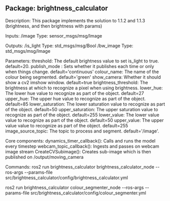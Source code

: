 Package: brightness_calculator
-------------------------------------------------------------------
Description: This package implements the solution to 1.1.2 and 1.1.3 (brightness, and then brightness with params)

Inputs:
/image
    Type: sensor_msgs/msg/Image

Outputs:
/is_light
    Type: std_msgs/msg/Bool
/bw_image
    Type: std_msgs/msg/Image

Parameters:
        threshold: The default brightness value to set is_light to true. default=20.
        publish_mode : Sets whether it publishes each time or only when things change. default='continuous'
        colour_name: The name of the colour being segmented. default='green'
        show_camera: Whether it should show a cv2 imshow window. default=true
        brightness_threshold: The brightness at which to recognize a pixel when using brightness.
        lower_hue: The lower hue value to recognize as part of the object. default=27
        upper_hue: The upper hue value to recognize as part of the object. default=85
        lower_saturation: The lower saturation value to recognize as part of the object. default=50
        upper_saturation: The upper saturation value to recognize as part of the object. default=255
        lower_value: The lower value value to recognize as part of the object. default=50
        upper_value: The upper value value to recognize as part of the object. default=255
        image_source_topic: The topic to process and segment. default='/image'.

Core components: 
        dynamics_timer_callback(): Calls and runs the model every timestep
        webcam_topic_callback(): Ingests and passes on webcam image stream
        CreateCVSubimage(): Creates sub-image which is then published on /output/moving_camera

Commands:
ros2 run brightness_calculator brightness_calculator_node --ros-args --params-file src/brightness_calculator/config/brightness_calculator.yml

ros2 run brightness_calculator colour_segmenter_node --ros-args --params-file src/brightness_calculator/config/colour_segmenter.yml

